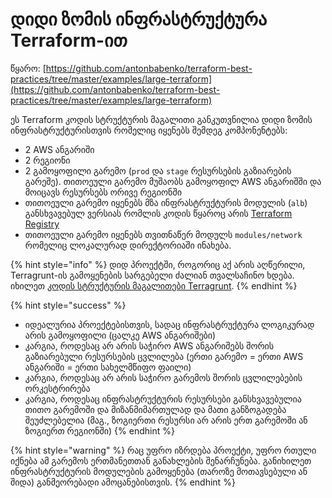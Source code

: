 # დიდი ზომის ინფრასტრუქტურა  Terraform-ით

წყარო: [https://github.com/antonbabenko/terraform-best-practices/tree/master/examples/large-terraform](https://github.com/antonbabenko/terraform-best-practices/tree/master/examples/large-terraform)

ეს Terraform კოდის სტრუქტურის მაგალითი განკუთვნილია დიდი ზომის ინფრასტრუქტურისთვის რომელიც იყენებს შემდეგ კომპონენტებს:

* 2 AWS ანგარიში
* 2 რეგიონი
* 2 გამოყოფილი გარემო (`prod` და `stage` რესურსების გაზიარების გარეშე). თითოეული გარემო მუშაობს გამოყოფილ AWS ანგარიშში და მოიცავს რესურსებს ორივე რეგიონში
* თითოეული გარემო იყენებს მზა ინფრასტრუქტურის მოდულის (`alb`) განსხვავებულ ვერსიას რომლის კოდის წყაროც არის [Terraform Registry](https://registry.terraform.io/)
* თითოეული გარემო იყენებს თვითნაწერ მოდულს `modules/network` რომელიც ლოკალურად დირექტორიაში ინახება.&#x20;

{% hint style="info" %}
დიდ პროექტში, როგორიც აქ არის აღწერილი, Terragrunt-ის გამოყენების სარგებელი ძალიან თვალსაჩინო ხდება. იხილეთ [კოდის სტრუქტურის მაგალითები Terragrunt](../terragrunt.md).
{% endhint %}

{% hint style="success" %}
* იდეალურია პროექტებისთვის, სადაც ინფრასტრუქტურა ლოგიკურად არის გამოყოფილი (ცალკე AWS ანგარიშები)
* კარგია, როდესაც არ არის საჭირო AWS ანგარიშებს შორის გაზიარებული რესურსების ცვლილება (ერთი გარემო = ერთი AWS ანგარიში = ერთი სახელმწიფო ფაილი)
* კარგია, როდესაც არ არის საჭირო გარემოს შორის ცვლილებების ორკესტრირება
* კარგია, როდესაც ინფრასტრუქტურის რესურსები განსხვავებულია თითო გარემოში და მიზანმიმართულად და მათი განზოგადება შეუძლებელია (მაგ., ზოგიერთი რესურსი არ არის ერთ გარემოში ან ზოგიერთ რეგიონში)
{% endhint %}

{% hint style="warning" %}
რაც უფრო იზრდება პროექტი, უფრო რთული იქნება ამ გარემოს ერთმანეთთან განახლების შენარჩუნება. განიხილეთ ინფრასტრუქტურის მოდულების გამოყენება (თაროზე მოთავსებული ან შიდა) განმეორებადი ამოცანებისთვის.
{% endhint %}

##
